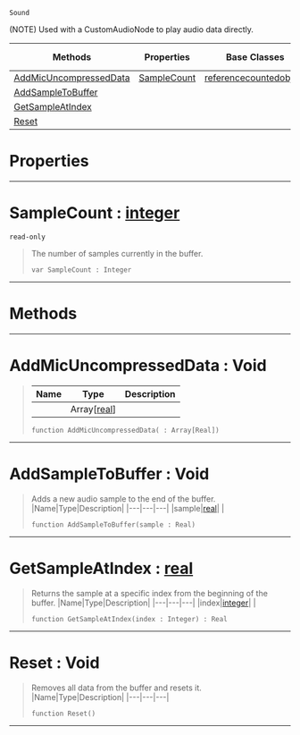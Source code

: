  `Sound`

(NOTE) Used with a CustomAudioNode to play audio data directly.

|Methods|Properties|Base Classes|Derived Classes|
|---|---|---|---|
|[ AddMicUncompressedData](https://github.com/zeroengineteam/ZeroDocs/blob/master/code_reference/class_reference/soundbuffer.markdown#addmicuncompresseddata-v)|[ SampleCount](https://github.com/zeroengineteam/ZeroDocs/blob/master/code_reference/class_reference/soundbuffer.markdown#samplecount-zero-engine)|[referencecountedobject](https://github.com/zeroengineteam/ZeroDocs/blob/master/code_reference/class_reference/referencecountedobject.markdown)| |
|[ AddSampleToBuffer](https://github.com/zeroengineteam/ZeroDocs/blob/master/code_reference/class_reference/soundbuffer.markdown#addsampletobuffer-void)| | | |
|[ GetSampleAtIndex](https://github.com/zeroengineteam/ZeroDocs/blob/master/code_reference/class_reference/soundbuffer.markdown#getsampleatindex-zero-en)| | | |
|[ Reset](https://github.com/zeroengineteam/ZeroDocs/blob/master/code_reference/class_reference/soundbuffer.markdown#reset-void)| | | |


 #  Properties


---  
 #  SampleCount : [integer](https://github.com/zeroengineteam/ZeroDocs/blob/master/code_reference/zilch_base_types/integer.markdown)

 `read-only`

> The number of samples currently in the buffer.
> ``` lang=cpp, name=Zilch
> var SampleCount : Integer


---  
 #  Methods


---  
 #  AddMicUncompressedData : Void

> 
> |Name|Type|Description|
> |---|---|---|
> ||Array[[real](https://github.com/zeroengineteam/ZeroDocs/blob/master/code_reference/zilch_base_types/real.markdown)]| |
> ``` lang=cpp, name=Zilch
> function AddMicUncompressedData( : Array[Real])
> ``` 


---  
 #  AddSampleToBuffer : Void

> Adds a new audio sample to the end of the buffer.
> |Name|Type|Description|
> |---|---|---|
> |sample|[real](https://github.com/zeroengineteam/ZeroDocs/blob/master/code_reference/zilch_base_types/real.markdown)| |
> ``` lang=cpp, name=Zilch
> function AddSampleToBuffer(sample : Real)
> ``` 


---  
 #  GetSampleAtIndex : [real](https://github.com/zeroengineteam/ZeroDocs/blob/master/code_reference/zilch_base_types/real.markdown)

> Returns the sample at a specific index from the beginning of the buffer.
> |Name|Type|Description|
> |---|---|---|
> |index|[integer](https://github.com/zeroengineteam/ZeroDocs/blob/master/code_reference/zilch_base_types/integer.markdown)| |
> ``` lang=cpp, name=Zilch
> function GetSampleAtIndex(index : Integer) : Real
> ``` 


---  
 #  Reset : Void

> Removes all data from the buffer and resets it.
> |Name|Type|Description|
> |---|---|---|
> ``` lang=cpp, name=Zilch
> function Reset()
> ``` 


---  
 

 